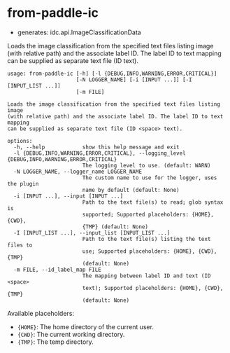 # from-paddle-ic

* generates: idc.api.ImageClassificationData

Loads the image classification from the specified text files listing image (with relative path) and the associate label ID. The label ID to text mapping can be supplied as separate text file (ID <space> text).

```
usage: from-paddle-ic [-h] [-l {DEBUG,INFO,WARNING,ERROR,CRITICAL}]
                      [-N LOGGER_NAME] [-i [INPUT ...]] [-I [INPUT_LIST ...]]
                      [-m FILE]

Loads the image classification from the specified text files listing image
(with relative path) and the associate label ID. The label ID to text mapping
can be supplied as separate text file (ID <space> text).

options:
  -h, --help            show this help message and exit
  -l {DEBUG,INFO,WARNING,ERROR,CRITICAL}, --logging_level {DEBUG,INFO,WARNING,ERROR,CRITICAL}
                        The logging level to use. (default: WARN)
  -N LOGGER_NAME, --logger_name LOGGER_NAME
                        The custom name to use for the logger, uses the plugin
                        name by default (default: None)
  -i [INPUT ...], --input [INPUT ...]
                        Path to the text file(s) to read; glob syntax is
                        supported; Supported placeholders: {HOME}, {CWD},
                        {TMP} (default: None)
  -I [INPUT_LIST ...], --input_list [INPUT_LIST ...]
                        Path to the text file(s) listing the text files to
                        use; Supported placeholders: {HOME}, {CWD}, {TMP}
                        (default: None)
  -m FILE, --id_label_map FILE
                        The mapping between label ID and text (ID <space>
                        text); Supported placeholders: {HOME}, {CWD}, {TMP}
                        (default: None)
```

Available placeholders:

* `{HOME}`: The home directory of the current user.
* `{CWD}`: The current working directory.
* `{TMP}`: The temp directory.
